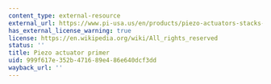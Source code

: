 ```yaml
---
content_type: external-resource
external_url: https://www.pi-usa.us/en/products/piezo-actuators-stacks-benders-tubes/
has_external_license_warning: true
license: https://en.wikipedia.org/wiki/All_rights_reserved
status: ''
title: Piezo actuator primer
uid: 999f617e-352b-4716-89e4-86e640dcf3dd
wayback_url: ''
---
```

